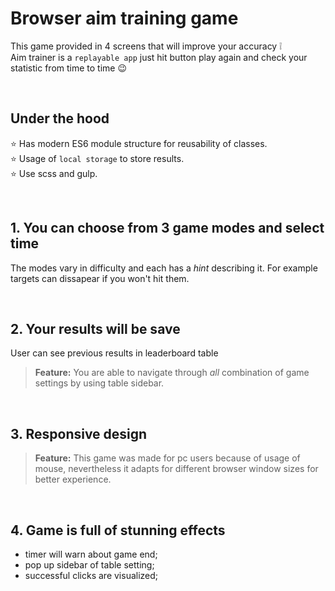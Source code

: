 # Browser aim training game

This game provided in 4 screens that will improve your accuracy :grey_exclamation:<br>
Aim trainer is a `replayable app` just hit button play again and check your statistic from time to time :wink:

<br>

## Under the hood
:star: Has modern ES6 module structure for reusability of classes.<br>
:star: Usage of `local storage` to store results.<br>
:star: Use scss and gulp.<br>

<br>

## 1. You can choose from 3 game modes and select time
The modes vary in difficulty and each has a *hint* describing it.
For example targets can dissapear if you won't hit them.

<br>

## 2.  Your results will be save

User can see previous results in leaderboard table
>  **Feature:** You are able to navigate through *all* combination of game settings by using table sidebar.

<br>

## 3. Responsive design

> **Feature:** This game was made for pc users because of usage of mouse, nevertheless it adapts for different browser window sizes for better experience.

<br>

## 4. Game is full of stunning effects

- timer will warn about game end;
- pop up sidebar of table setting;
- successful clicks are visualized;